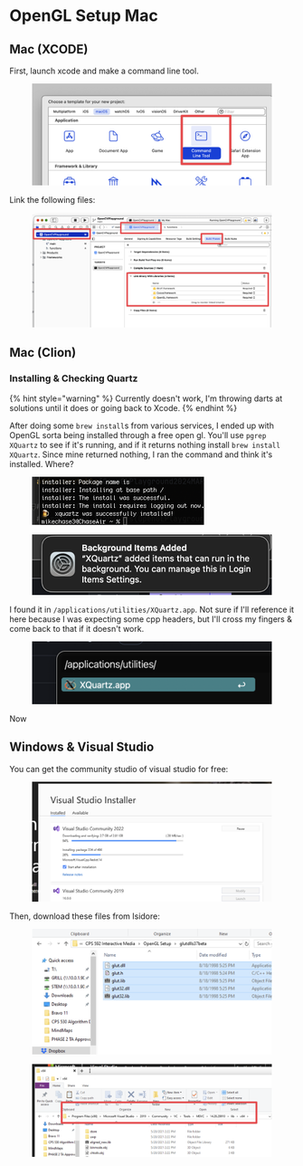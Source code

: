 # OpenGL Setup Mac

## Mac (XCODE)

First, launch xcode and make a command line tool.

<figure><img src="../../.gitbook/assets/CleanShot 2024-03-07 at 12.53.11@2x.png" alt=""><figcaption></figcaption></figure>

Link the following files:

<figure><img src="../../.gitbook/assets/CleanShot 2024-03-07 at 12.53.48@2x.png" alt=""><figcaption></figcaption></figure>

## Mac (Clion)

### Installing & Checking Quartz

{% hint style="warning" %}
Currently doesn't work, I'm throwing darts at solutions until it does or going back to Xcode.
{% endhint %}

After doing some `brew install`s from various services, I ended up with OpenGL sorta being installed through a free open gl. You'll use `pgrep XQuartz` to see if it's running, and if it returns nothing install `brew install XQuartz`.  Since mine returned nothing, I ran the command and think it's installed. Where?&#x20;

<div>

<figure><img src="../../.gitbook/assets/CleanShot 2024-03-17 at 22.05.27.png" alt=""><figcaption></figcaption></figure>

 

<figure><img src="../../.gitbook/assets/CleanShot 2024-03-17 at 22.05.47@2x.png" alt=""><figcaption></figcaption></figure>

</div>

I found it in `/applications/utilities/XQuartz.app`. Not sure if I'll reference it here because I was expecting some cpp headers, but I'll cross my fingers & come back to that if it doesn't work.&#x20;

<figure><img src="../../.gitbook/assets/CleanShot 2024-03-17 at 22.07.54@2x.png" alt=""><figcaption></figcaption></figure>

Now

## Windows & Visual Studio

You can get the community studio of visual studio for free:

<figure><img src="../../.gitbook/assets/CleanShot 2024-03-07 at 13.02.07@2x.png" alt=""><figcaption></figcaption></figure>

Then, download these files from Isidore:

<figure><img src="../../.gitbook/assets/CleanShot 2024-03-07 at 12.56.56@2x.png" alt=""><figcaption></figcaption></figure>



<figure><img src="../../.gitbook/assets/CleanShot 2024-03-07 at 13.04.30@2x.png" alt=""><figcaption></figcaption></figure>

